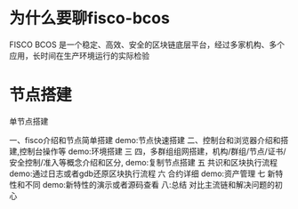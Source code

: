 # 为什么要聊fisco-bcos
FISCO BCOS 是一个稳定、高效、安全的区块链底层平台，经过多家机构、多个应用，长时间在生产环境运行的实际检验

# 节点搭建
   单节点搭建
    







一、fisco介绍和节点简单搭建
 demo:节点快速搭建
二、控制台和浏览器介绍和搭建,控制台操作等
 demo:环境搭建
三 四，多群组组网搭建，机构/群组/节点/证书/安全控制/准入等概念介绍和区分,
demo:复制节点搭建
五 共识和区块执行流程
        demo:通过日志或者gdb还原区块执行流程
六  合约详细
      demo:资产管理
七  新特性和不同
demo:新特性的演示或者源码查看
八:总结
       对比主流链和解决问题的初心
